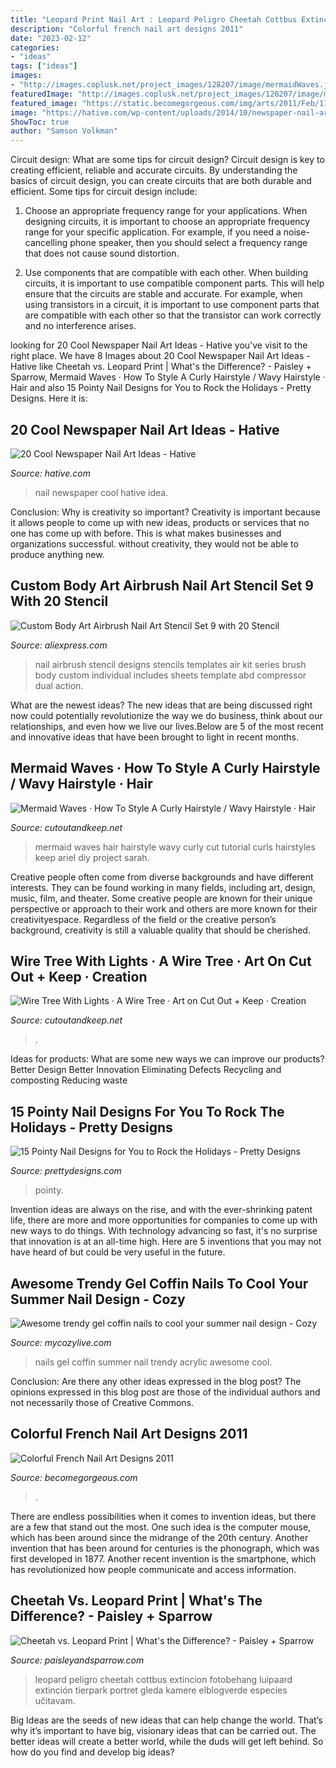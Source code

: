 ```yaml
---
title: "Leopard Print Nail Art : Leopard Peligro Cheetah Cottbus Extincion Fotobehang Luipaard Extinción Tierpark Portret Gleda Kamere Elblogverde Especies Učitavam"
description: "Colorful french nail art designs 2011"
date: "2023-02-12"
categories:
- "ideas"
tags: ["ideas"]
images:
- "http://images.coplusk.net/project_images/128207/image/mermaidWaves.jpg"
featuredImage: "http://images.coplusk.net/project_images/128207/image/mermaidWaves.jpg"
featured_image: "https://static.becomegorgeous.com/img/arts/2011/Feb/11/3803/nail_art_purple.jpg"
image: "https://hative.com/wp-content/uploads/2014/10/newspaper-nail-art-ideas/18-newspaper-nail-idea.jpg"
ShowToc: true
author: "Samson Volkman"
---
```



Circuit design: What are some tips for circuit design?
Circuit design is key to creating efficient, reliable and accurate circuits. By understanding the basics of circuit design, you can create circuits that are both durable and efficient. Some tips for circuit design include:
1. Choose an appropriate frequency range for your applications. When designing circuits, it is important to choose an appropriate frequency range for your specific application. For example, if you need a noise-cancelling phone speaker, then you should select a frequency range that does not cause sound distortion.

2. Use components that are compatible with each other. When building circuits, it is important to use compatible component parts. This will help ensure that the circuits are stable and accurate. For example, when using transistors in a circuit, it is important to use component parts that are compatible with each other so that the transistor can work correctly and no interference arises.


	

		
looking for 20 Cool Newspaper Nail Art Ideas - Hative you've visit to the right place. We have 8 Images about 20 Cool Newspaper Nail Art Ideas - Hative like Cheetah vs. Leopard Print | What&#039;s the Difference? - Paisley + Sparrow, Mermaid Waves · How To Style A Curly Hairstyle / Wavy Hairstyle · Hair and also 15 Pointy Nail Designs for You to Rock the Holidays - Pretty Designs. Here it is:
		
    
## 20 Cool Newspaper Nail Art Ideas - Hative

<img loading=lazy src="https://hative.com/wp-content/uploads/2014/10/newspaper-nail-art-ideas/18-newspaper-nail-idea.jpg" onerror="this.onerror=null;this.src='https://tse2.mm.bing.net/th?id=OIP.QKg55UfUnHlwkvF8dynHewHaLz&amp;pid=15.1';" alt="20 Cool Newspaper Nail Art Ideas - Hative">

_Source: hative.com_

>nail newspaper cool hative idea. 

	

Conclusion: Why is creativity so important?
Creativity is important because it allows people to come up with new ideas, products or services that no one has come up with before. This is what makes businesses and organizations successful. without creativity, they would not be able to produce anything new.

    
## Custom Body Art Airbrush Nail Art Stencil Set 9 With 20 Stencil

<img loading=lazy src="https://ae01.alicdn.com/kf/HTB1mHfOLXXXXXX1XFXXq6xXFXXXv/Custom-Body-Art-Airbrush-Nail-Art-Stencil-Set-9-with-20-Stencil-Template-Design-Sheets-300.jpg" onerror="this.onerror=null;this.src='https://tse2.mm.bing.net/th?id=OIP.Ky9chISWfrkLrqM0c2rt9gHaHa&amp;pid=15.1';" alt="Custom Body Art Airbrush Nail Art Stencil Set 9 with 20 Stencil">

_Source: aliexpress.com_

>nail airbrush stencil designs stencils templates air kit series brush body custom individual includes sheets template abd compressor dual action. 

	

What are the newest ideas?
The new ideas that are being discussed right now could potentially revolutionize the way we do business, think about our relationships, and even how we live our lives.Below are 5 of the most recent and innovative ideas that have been brought to light in recent months.

    
## Mermaid Waves · How To Style A Curly Hairstyle / Wavy Hairstyle · Hair

<img loading=lazy src="http://images.coplusk.net/project_images/128207/image/mermaidWaves.jpg" onerror="this.onerror=null;this.src='https://tse3.mm.bing.net/th?id=OIP.997n1lwmoNdmHTOae-HO6AHaLo&amp;pid=15.1';" alt="Mermaid Waves · How To Style A Curly Hairstyle / Wavy Hairstyle · Hair">

_Source: cutoutandkeep.net_

>mermaid waves hair hairstyle wavy curly cut tutorial curls hairstyles keep ariel diy project sarah. 

	

Creative people often come from diverse backgrounds and have different interests. They can be found working in many fields, including art, design, music, film, and theater. Some creative people are known for their unique perspective or approach to their work and others are more known for their creativityespace. Regardless of the field or the creative person’s background, creativity is still a valuable quality that should be cherished.

    
## Wire Tree With Lights · A Wire Tree · Art On Cut Out + Keep · Creation

<img loading=lazy src="https://images.coplusk.net/project_images/196073/image/112954_2F2016-01-15-003329-20160114_152127.jpg" onerror="this.onerror=null;this.src='https://tse4.mm.bing.net/th?id=OIP.sMgEROIc03QxQEIvZX-kDgHaNK&amp;pid=15.1';" alt="Wire Tree With Lights · A Wire Tree · Art on Cut Out + Keep · Creation">

_Source: cutoutandkeep.net_

>. 

	

Ideas for products: What are some new ways we can improve our products?
Better Design
Better Innovation
Eliminating Defects
Recycling and composting
Reducing waste

    
## 15 Pointy Nail Designs For You To Rock The Holidays - Pretty Designs

<img loading=lazy src="http://www.prettydesigns.com/wp-content/uploads/2014/04/Black-Nails4.jpg" onerror="this.onerror=null;this.src='https://tse1.mm.bing.net/th?id=OIP.57ojs2v1fRaftwknlg60kAHaJ3&amp;pid=15.1';" alt="15 Pointy Nail Designs for You to Rock the Holidays - Pretty Designs">

_Source: prettydesigns.com_

>pointy. 

	

Invention ideas are always on the rise, and with the ever-shrinking patent life, there are more and more opportunities for companies to come up with new ways to do things. With technology advancing so fast, it's no surprise that innovation is at an all-time high. Here are 5 inventions that you may not have heard of but could be very useful in the future.

    
## Awesome Trendy Gel Coffin Nails To Cool Your Summer Nail Design - Cozy

<img loading=lazy src="https://mycozylive.com/wp-content/uploads/2020/08/19-1.jpg" onerror="this.onerror=null;this.src='https://tse2.mm.bing.net/th?id=OIP.O1-MF1qD2LScq-a6XvzrOQHaKS&amp;pid=15.1';" alt="Awesome trendy gel coffin nails to cool your summer nail design - Cozy">

_Source: mycozylive.com_

>nails gel coffin summer nail trendy acrylic awesome cool. 

	

Conclusion: Are there any other ideas expressed in the blog post?
The opinions expressed in this blog post are those of the individual authors and not necessarily those of Creative Commons.

    
## Colorful French Nail Art Designs 2011

<img loading=lazy src="https://static.becomegorgeous.com/img/arts/2011/Feb/11/3803/nail_art_purple.jpg" onerror="this.onerror=null;this.src='https://tse2.mm.bing.net/th?id=OIP._wtyHR2iVogIq24vmYN6YAHaJ5&amp;pid=15.1';" alt="Colorful French Nail Art Designs 2011">

_Source: becomegorgeous.com_

>. 

	

There are endless possibilities when it comes to invention ideas, but there are a few that stand out the most. One such idea is the computer mouse, which has been around since the midrange of the 20th century. Another invention that has been around for centuries is the phonograph, which was first developed in 1877. Another recent invention is the smartphone, which has revolutionized how people communicate and access information.

    
## Cheetah Vs. Leopard Print | What&#039;s The Difference? - Paisley + Sparrow

<img loading=lazy src="https://paisleyandsparrow.com/wp-content/uploads/2021/01/leopard-768x525.png" onerror="this.onerror=null;this.src='https://tse1.mm.bing.net/th?id=OIP.cI6Y11zUQvsYLataine7-gHaFE&amp;pid=15.1';" alt="Cheetah vs. Leopard Print | What&#039;s the Difference? - Paisley + Sparrow">

_Source: paisleyandsparrow.com_

>leopard peligro cheetah cottbus extincion fotobehang luipaard extinción tierpark portret gleda kamere elblogverde especies učitavam. 

	

Big Ideas are the seeds of new ideas that can help change the world. That’s why it’s important to have big, visionary ideas that can be carried out. The better ideas will create a better world, while the duds will get left behind. So how do you find and develop big ideas?


